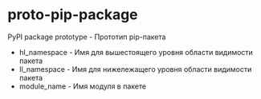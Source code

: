 # proto-pip-package

PyPI package prototype - Прототип pip-пакета

 * hl_namespace - Имя для вышестоящего уровня области видимости пакета
 * ll_namespace - Имя для нижележащего уровня области видимости пакета
 * module_name - Имя модуля в пакете